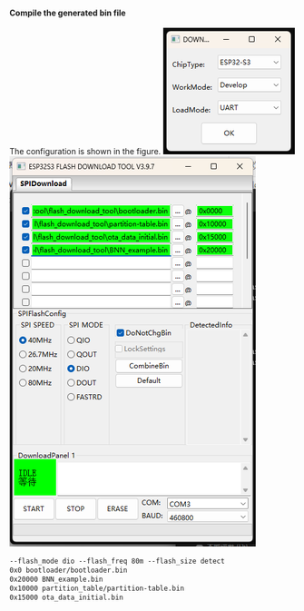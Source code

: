 #### Compile the generated bin file
The configuration is shown in the figure.
![config](picture/config.png)
![address](picture/address.png)
```
--flash_mode dio --flash_freq 80m --flash_size detect
0x0 bootloader/bootloader.bin
0x20000 BNN_example.bin
0x10000 partition_table/partition-table.bin
0x15000 ota_data_initial.bin
```

